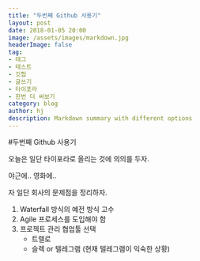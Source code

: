 ```yaml
---
title: "두번째 Github 사용기"
layout: post
date: 2018-01-05 20:00
image: /assets/images/markdown.jpg
headerImage: false
tag:
- 태그
- 테스트
- 깃헙
- 글쓰기
- 타이포라
- 한번 더 써보기 
category: blog
author: hj
description: Markdown summary with different options
---
```

#두번째 Github 사용기

오늘은 일단 타이포라로 올리는 것에 의의를 두자.

야근에.. 영화에..



자 일단 회사의 문제점을 정리하자.



1. Waterfall 방식의 예전 방식 고수 
2. Agile 프로세스를 도입해야 함
3. 프로젝트 관리 협업툴 선택
   - 트렐로
   - 슬렉 or 텔레그램 (현재 텔레그램이 익숙한 상황)

